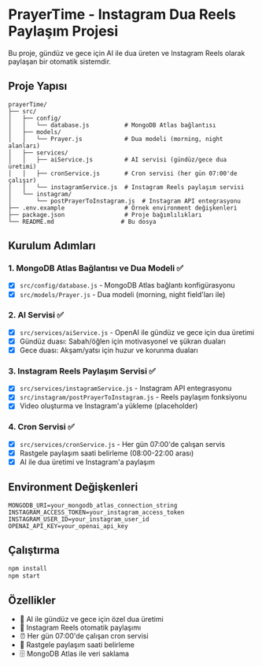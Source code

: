 # PrayerTime - Instagram Dua Reels Paylaşım Projesi

Bu proje, gündüz ve gece için AI ile dua üreten ve Instagram Reels olarak paylaşan bir otomatik sistemdir.

## Proje Yapısı

```
prayerTime/
├── src/
│   ├── config/
│   │   └── database.js          # MongoDB Atlas bağlantısı
│   ├── models/
│   │   └── Prayer.js            # Dua modeli (morning, night alanları)
│   ├── services/
│   │   ├── aiService.js         # AI servisi (gündüz/gece dua üretimi)
│   │   ├── cronService.js       # Cron servisi (her gün 07:00'de çalışır)
│   │   └── instagramService.js  # Instagram Reels paylaşım servisi
│   └── instagram/
│       └── postPrayerToInstagram.js  # Instagram API entegrasyonu
├── .env.example                 # Örnek environment değişkenleri
├── package.json                 # Proje bağımlılıkları
└── README.md                   # Bu dosya
```

## Kurulum Adımları

### 1. MongoDB Atlas Bağlantısı ve Dua Modeli ✅

- [x] `src/config/database.js` - MongoDB Atlas bağlantı konfigürasyonu
- [x] `src/models/Prayer.js` - Dua modeli (morning, night field'ları ile)

### 2. AI Servisi ✅

- [x] `src/services/aiService.js` - OpenAI ile gündüz ve gece için dua üretimi
- [x] Gündüz duası: Sabah/öğlen için motivasyonel ve şükran duaları
- [x] Gece duası: Akşam/yatsı için huzur ve korunma duaları

### 3. Instagram Reels Paylaşım Servisi ✅

- [x] `src/services/instagramService.js` - Instagram API entegrasyonu
- [x] `src/instagram/postPrayerToInstagram.js` - Reels paylaşım fonksiyonu
- [x] Video oluşturma ve Instagram'a yükleme (placeholder)

### 4. Cron Servisi ✅

- [x] `src/services/cronService.js` - Her gün 07:00'de çalışan servis
- [x] Rastgele paylaşım saati belirleme (08:00-22:00 arası)
- [x] AI ile dua üretimi ve Instagram'a paylaşım

## Environment Değişkenleri

```env
MONGODB_URI=your_mongodb_atlas_connection_string
INSTAGRAM_ACCESS_TOKEN=your_instagram_access_token
INSTAGRAM_USER_ID=your_instagram_user_id
OPENAI_API_KEY=your_openai_api_key
```

## Çalıştırma

```bash
npm install
npm start
```

## Özellikler

- 🤖 AI ile gündüz ve gece için özel dua üretimi
- 📱 Instagram Reels otomatik paylaşımı
- ⏰ Her gün 07:00'de çalışan cron servisi
- 🎲 Rastgele paylaşım saati belirleme
- 🗄️ MongoDB Atlas ile veri saklama
